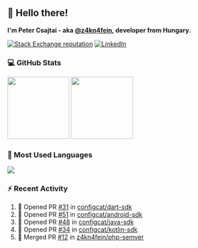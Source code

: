 ## 👋 Hello there!

**I'm Peter Csajtai - aka [@z4kn4fein](https://github.com/z4kn4fein), developer from Hungary.**

[![Stack Exchange reputation](https://img.shields.io/stackexchange/stackoverflow/r/8700582?color=orange&label=reputation&logo=stackoverflow&style=for-the-badge)](https://stackoverflow.com/users/8700582)
[![LinkedIn](https://img.shields.io/badge/linkedin-%230077B5.svg?style=for-the-badge&logo=linkedin&logoColor=white)](https://www.linkedin.com/in/csajtai-p%C3%A9ter-45395341/)

### 💻 GitHub Stats

<div>
  <img height="140px" src="https://github-readme-stats-pcsajtai.vercel.app/api?username=z4kn4fein&show_icons=true&hide_border=true&count_private=true&custom_title=Stats&theme=dracula&line_height=24&hide_title=true">
  <img height="140px" src="https://streak-stats.demolab.com?user=z4kn4fein&theme=dracula&hide_border=true">
  
</div>

### :toolbox: Most Used Languages

<img src="https://github-readme-stats-pcsajtai.vercel.app/api/top-langs/?username=z4kn4fein&theme=dracula&hide_border=true&layout=compact&langs_count=8&hide_title=true">

### :zap: Recent Activity

<!--START_SECTION:activity-->
1. 💪 Opened PR [#31](https://github.com/configcat/dart-sdk/pull/31) in [configcat/dart-sdk](https://github.com/configcat/dart-sdk)
2. 💪 Opened PR [#51](https://github.com/configcat/android-sdk/pull/51) in [configcat/android-sdk](https://github.com/configcat/android-sdk)
3. 💪 Opened PR [#48](https://github.com/configcat/java-sdk/pull/48) in [configcat/java-sdk](https://github.com/configcat/java-sdk)
4. 💪 Opened PR [#34](https://github.com/configcat/kotlin-sdk/pull/34) in [configcat/kotlin-sdk](https://github.com/configcat/kotlin-sdk)
5. 🎉 Merged PR [#12](https://github.com/z4kn4fein/php-semver/pull/12) in [z4kn4fein/php-semver](https://github.com/z4kn4fein/php-semver)
<!--END_SECTION:activity-->
